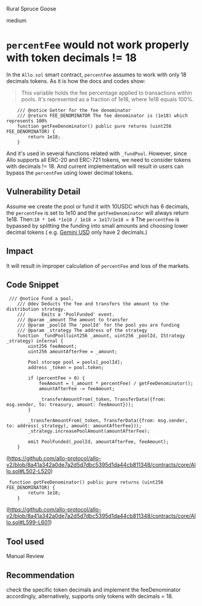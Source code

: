 Rural Spruce Goose

medium

# `percentFee` would not work properly with token decimals != 18
In the `Allo.sol` smart contract, `percentFee` assumes to work with only 18 decimals tokens. As it is how the docs and codes show:

> This variable holds the fee percentage applied to transactions within pools. It's represented as a fraction of 1e18, where 1e18 equals 100%.

```solidity
    /// @notice Getter for the fee denominator
    /// @return FEE_DENOMINATOR The fee denominator is (1e18) which represents 100%
    function getFeeDenominator() public pure returns (uint256 FEE_DENOMINATOR) {
        return 1e18; 
    }
```
And it's used in several functions related with `_fundPool`. However, since Allo supports all ERC-20 and ERC-721 tokens, we need to consider tokens with decimals != 18. And current implementation will result in users can bypass the `percentFee` using lower decimal tokens.
## Vulnerability Detail

Assume we create the pool or fund it with 10USDC which has 6 decimals, the `percentFee` is set to 1e10 and the `getFeeDenominator` will always return 1e18. Then:`10 * 1e6 *1e10 / 1e18 = 1e17/1e18 = 0`  The `percentFee` is bypassed by splitting the funding into small amounts and choosing lower decimal tokens ( e.g. [Gemini USD](https://etherscan.io/token/0x056Fd409E1d7A124BD7017459dFEa2F387b6d5Cd?a=0x5f65f7b609678448494De4C87521CdF6cEf1e932) only have 2 decimals.)
## Impact
It will result in improper calculation of `percentFee` and loss of the markets.
## Code Snippet
```solidity
 /// @notice Fund a pool.
    /// @dev Deducts the fee and transfers the amount to the distribution strategy.
    ///      Emits a 'PoolFunded' event.
    /// @param _amount The amount to transfer
    /// @param _poolId The 'poolId' for the pool you are funding
    /// @param _strategy The address of the strategy
    function _fundPool(uint256 _amount, uint256 _poolId, IStrategy _strategy) internal {
        uint256 feeAmount;
        uint256 amountAfterFee = _amount;

        Pool storage pool = pools[_poolId];
        address _token = pool.token;

        if (percentFee > 0) {
            feeAmount = (_amount * percentFee) / getFeeDenominator();
            amountAfterFee -= feeAmount;

            _transferAmountFrom(_token, TransferData({from: msg.sender, to: treasury, amount: feeAmount}));
        }

        _transferAmountFrom(_token, TransferData({from: msg.sender, to: address(_strategy), amount: amountAfterFee}));
        _strategy.increasePoolAmount(amountAfterFee);

        emit PoolFunded(_poolId, amountAfterFee, feeAmount);
    }
```
(https://github.com/allo-protocol/allo-v2/blob/8a41a342a0de7a2d5d7dbc5395d1da44cb811348/contracts/core/Allo.sol#L502-L520)
```solidity
 function getFeeDenominator() public pure returns (uint256 FEE_DENOMINATOR) {
        return 1e18; 
    }
```
(https://github.com/allo-protocol/allo-v2/blob/8a41a342a0de7a2d5d7dbc5395d1da44cb811348/contracts/core/Allo.sol#L599-L601)
## Tool used

Manual Review

## Recommendation
check the specific token decimals and implement the feeDenominator accordingly, alternatively, supports only tokens with decimals = 18. 